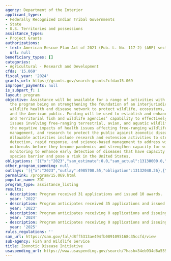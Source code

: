 ```yaml
---
agency: Department of the Interior
applicant_types:
- Federally Recognized Indian Tribal Governments
- State
- U.S. Territories and possessions
assistance_types:
- Project Grants
authorizations:
- text: American Rescue Plan Act of 2021 (Pub. L. No. 117-2) (ARP) section 6003 (3).
  url: null
beneficiary_types: []
categories:
- Agricultural - Research and Development
cfda: '15.069'
fiscal_year: '2024'
grants_url: https://grants.gov/search-grants?cfda=15.069
improper_payments: null
is_subpart_f: 1
layout: program
objective: Assistance will be available for a range of activities with the focus of
  the program being on strengthening the foundation of an interjurisdictional landscape-level
  wildlife health and disease network to protect wildlife, ecosystems, economies,
  and the American public. Funding will be used to establish and enhance Tribal, State,
  and Territorial fish and wildlife agencies’ capability to effectively address health
  issues involving free-ranging terrestrial, avian, and aquatic wildlife and minimize
  the negative impacts of health issues affecting free-ranging wildlife through surveillance,
  management, and research to protect the public against zoonotic disease outbreaks.
  Allowable activities include research and extension activities to strengthen early
  detection, rapid response, and science-based management to address wildlife disease
  outbreaks before they become pandemics and strengthen capacity for wildlife health
  monitoring to enhance early detection of diseases that have capacity to jump the
  species barrier and pose a risk in the United States.
obligations: '[{"x":"2023","sam_estimate":0.0,"sam_actual":13130000.0,"usa_spending_actual":13132048.26},{"x":"2024","sam_estimate":0.0,"sam_actual":0.0,"usa_spending_actual":0.0},{"x":"2025","sam_estimate":0.0,"sam_actual":0.0,"usa_spending_actual":0.0}]'
other_program_spending: null
outlays: '[{"x":"2023","outlay":4985700.55,"obligation":13132048.26},{"x":"2024","outlay":0.0,"obligation":0.0},{"x":"2025","outlay":0.0,"obligation":0.0}]'
permalink: /program/15.069.html
popular_name: ZDI
program_type: assistance_listing
results:
- description: Program received 31 applications and issued 10 awards.
  year: '2022'
- description: Program anticipates received 35 applications and issued 21 awards.
  year: '2023'
- description: Program anticipates receiving 0 applications and issuing 0 awards.
  year: '2024'
- description: Program anticipates receiving 0 applications and issuing 0 awards.
  year: '2025'
rules_regulations: ''
sam_url: https://sam.gov/fal/d8ff5313ae494fb0891095168c35ccfd/view
sub-agency: Fish and Wildlife Service
title: Zoonotic Disease Initiative
usaspending_url: https://www.usaspending.gov/search/?hash=34eb934d6a55542b7a38ba3011782950
---
```

